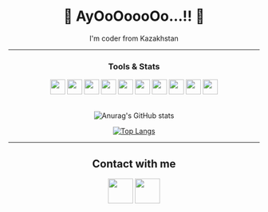<h1 align="center">👋 AyOoOoooOo...!! 👋</h1>
<p align="center">I'm coder from Kazakhstan</p>

<hr>

<h3 align="center">Tools & Stats</h3>

<div align="center">
  <img src="https://img.icons8.com/ios-glyphs/6b6bff/console" width="30" height="30">
  <img src="https://img.icons8.com/ios-filled/ff6b6b/c-plus-plus-logo" width="30" height="30">
  <img src="https://img.icons8.com/material-sharp/6b6bff/crab" width="30" height="30">
  <img src="https://img.icons8.com/ios-filled/ff6b6b/git" width="30" height="30">
  <img src="https://img.icons8.com/ios-glyphs/6b6bff/python" width="30" height="30">
  <img src="https://img.icons8.com/ios-filled/ff6b6b/javascript" width="30" height="30">
  <img src="https://img.icons8.com/ios-glyphs/6b6bff/html-5" width="30" height="30">
  <img src="https://img.icons8.com/ios-filled/ff6b6b/typescript" width="30" height="30">
  <img src="https://img.icons8.com/ios-glyphs/6b6bff/css3" width="30" height="30">
  <img src="https://img.icons8.com/ios-glyphs/ff6b6b/debian" width="30" height="30">
</div>

<br>

<div align="center">
  
![Anurag's GitHub stats](https://github-readme-stats.vercel.app/api?username=Imrvrs&show_icons=true&theme=dracula&bg_color=15,00000000,ff6b6b11&hide_border=true&border_radius=30)

</div>

<div align="center">
  
[![Top Langs](https://github-readme-stats.vercel.app/api/top-langs/?username=Imrvrs&layout=compact&card_width=445&theme=dracula&bg_color=15,ff6b6b11,00000000&hide_border=true&border_radius=30)](https://github.com/anuraghazra/github-readme-stats)
  
</div>

<hr>

<h2 align="center">Contact with me</h2>

<div align="center">
  <a href="t.me/Imrvrs"><img src="https://img.icons8.com/ff6b6b/telegram" width="50" height="50"></a>
  <a href="discordapp.com/users/814127048162410517"><img src="https://img.icons8.com/ff6b6b/discord" width="50" height="50"></a>
</div>
